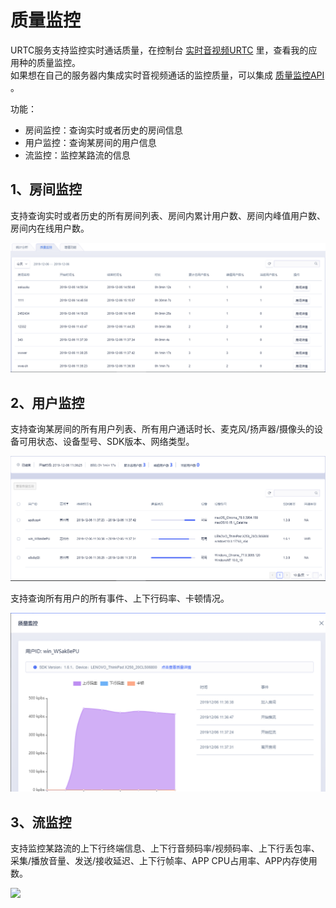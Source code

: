 # 质量监控

URTC服务支持监控实时通话质量，在控制台 [实时音视频URTC](https://console.ucloud.cn/urtc/manage) 里，查看我的应用种的质量监控。    
如果想在自己的服务器内集成实时音视频通话的监控质量，可以集成 [质量监控API](https://docs.ucloud.cn/api/urtc-api/overview) 。


功能：  
  - 房间监控：查询实时或者历史的房间信息
  - 用户监控：查询某房间的用户信息
  - 流监控：监控某路流的信息
  
## 1、房间监控

支持查询实时或者历史的所有房间列表、房间内累计用户数、房间内峰值用户数、房间内在线用户数。

  ![ ](/images/qualityImage/room.png)
  
## 2、用户监控
  
支持查询某房间的所有用户列表、所有用户通话时长、麦克风/扬声器/摄像头的设备可用状态、设备型号、SDK版本、网络类型。    
  
  ![ ](/images/qualityImage/users.png)
  
支持查询所有用户的所有事件、上下行码率、卡顿情况。  

  ![ ](/images/qualityImage/userquality.png)
	 
## 3、流监控

支持监控某路流的上下行终端信息、上下行音频码率/视频码率、上下行丢包率、采集/播放音量、发送/接收延迟、上下行帧率、APP CPU占用率、APP内存使用数。   

  ![ ](/images/qualityImage/userquality2png)



	 
  
  
